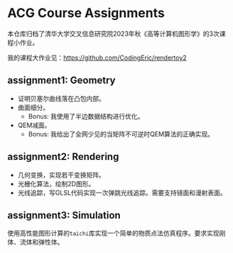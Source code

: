# ACG Course Assignments

本仓库归档了清华大学交叉信息研究院2023年秋《高等计算机图形学》的3次课程小作业。

我的课程大作业见：https://github.com/CodingEric/rendertoy2

## assignment1: Geometry
* 证明贝塞尔曲线落在凸包内部。
* 曲面细分。
    * Bonus: 我使用了半边数据结构进行优化。
* QEM减面。
    * Bonus: 我给出了全网少见的当矩阵不可逆时QEM算法的正确实现。

## assignment2: Rendering
* 几何变换，实现若干变换矩阵。
* 光栅化算法，绘制2D图形。
* 光线追踪，写GLSL代码实现一次弹跳光线追踪。需要支持镜面和漫射表面。

## assignment3: Simulation
使用高性能图形计算的`taichi`库实现一个简单的物质点法仿真程序。要求实现刚体、流体和弹性体。